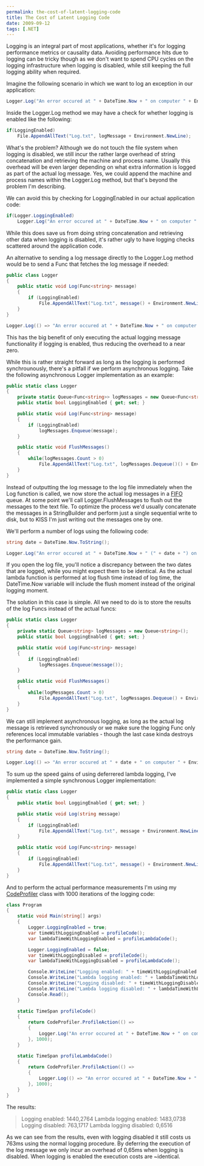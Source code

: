 ```yaml
---
permalink: the-cost-of-latent-logging-code
title: The Cost of Latent Logging Code
date: 2009-09-12
tags: [.NET]
---
```

Logging is an integral part of most applications, whether it's for logging performance metrics or causality data. Avoiding performance hits due to logging can be tricky though as we don't want to spend CPU cycles on the logging infrastructure when logging is disabled, while still keeping the full logging ability when required.

<!-- more -->

Imagine the following scenario in which we want to log an exception in our application:

```cs
Logger.Log("An error occured at " + DateTime.Now + " on computer " + Environment.MachineName + " in process" + Process.GetCurrentProcess().ProcessName + ".");
```

Inside the Logger.Log method we may have a check for whether logging is enabled like the following:

```cs
if(LoggingEnabled)
	File.AppendAllText("Log.txt", logMessage + Environment.NewLine);
```

What's the problem? Although we do not touch the file system when logging is disabled, we still incur the rather large overhead of string concatenation and retrieving the machine and process name. Usually this overhead will be even larger depending on what extra information is logged as part of the actual log message. Yes, we could append the machine and process names within the Logger.Log method, but that's beyond the problem I'm describing.

We can avoid this by checking for LoggingEnabled in our actual application code:

```cs
if(Logger.LoggingEnabled)
	Logger.Log("An error occured at " + DateTime.Now + " on computer " + Environment.MachineName + " in process" + Process.GetCurrentProcess().ProcessName + ".");
```

While this does save us from doing string concatenation and retrieving other data when logging is disabled, it's rather ugly to have logging checks scattered around the application code.

An alternative to sending a log message directly to the Logger.Log method would be to send a Func that fetches the log message if needed:

```cs
public class Logger
{
	public static void Log(Func<string> message)
	{
		if (LoggingEnabled)
			File.AppendAllText("Log.txt", message() + Environment.NewLine);
	}
}
```

```cs
Logger.Log(() => "An error occured at " + DateTime.Now + " on computer " + Environment.MachineName + " in process" + Process.GetCurrentProcess().ProcessName + ".");
```

This has the big benefit of only executing the actual logging message functionality if logging is enabled, thus reducing the overhead to a near zero.

While this is rather straight forward as long as the logging is performed synchrounously, there's a pitfall if we perform asynchronous logging. Take the following asynchronous Logger implementation as an example:

```cs
public static class Logger
{
	private static Queue<Func<string>> logMessages = new Queue<Func<string>>();
	public static bool LoggingEnabled { get; set; }

	public static void Log(Func<string> message)
	{
		if (LoggingEnabled)
			logMessages.Enqueue(message);
	}

	public static void FlushMessages()
	{
		while(logMessages.Count > 0)
			File.AppendAllText("Log.txt", logMessages.Dequeue()() + Environment.NewLine);
	}
}
```

Instead of outputting the log message to the log file immediately when the Log function is called, we now store the actual log messages in a [FIFO](http://en.wikipedia.org/wiki/FIFO_(computing)) queue. At some point we'll call Logger.FlushMessages to flush out the messages to the text file. To optimize the process we'd usually concatenate the messages in a StringBuilder and perform just a single sequential write to disk, but to KISS I'm just writing out the messages one by one.

We'll perform a number of logs using the following code:

```cs
string date = DateTime.Now.ToString();

Logger.Log("An error occured at " + DateTime.Now + " (" + date + ") on computer " + Environment.MachineName + " in process" + Process.GetCurrentProcess().ProcessName + ".");
```

If you open the log file, you'll notice a discrepancy between the two dates that are logged, while you might expect them to be identical. As the actual lambda function is performed at log flush time instead of log time, the DateTime.Now variable will include the flush moment instead of the original logging moment.

The solution in this case is simple. All we need to do is to store the results of the log Funcs instead of the actual funcs:

```cs
public static class Logger
{
	private static Queue<string> logMessages = new Queue<string>();
	public static bool LoggingEnabled { get; set; }

	public static void Log(Func<string> message)
	{
		if (LoggingEnabled)
			logMessages.Enqueue(message());
	}

	public static void FlushMessages()
	{
		while(logMessages.Count > 0)
			File.AppendAllText("Log.txt", logMessages.Dequeue() + Environment.NewLine);
	}
}
```

We can still implement asynchronous logging, as long as the actual log message is retrieved synchronously or we make sure the logging Func only references local immutable variables - though the last case kinda destroys the performance gain.

```cs
string date = DateTime.Now.ToString();

Logger.Log(() => "An error occured at " + date + " on computer " + Environment.MachineName + " in process" + Process.GetCurrentProcess().ProcessName + ".");
```

To sum up the speed gains of using deferrered lambda logging, I've implemented a simple synchronous Logger implementation:

```cs
public static class Logger
{
	public static bool LoggingEnabled { get; set; }

	public static void Log(string message)
	{
		if (LoggingEnabled)
			File.AppendAllText("Log.txt", message + Environment.NewLine);
	}

	public static void Log(Func<string> message)
	{
		if (LoggingEnabled)
			File.AppendAllText("Log.txt", message() + Environment.NewLine);
	}
}
```

And to perform the actual performance measurements I'm using my [CodeProfiler](http://www.improve.dk/blog/2008/04/16/profiling-code-the-easy-way) class with 1000 iterations of the logging code:

```cs
class Program
{
	static void Main(string[] args)
	{
		Logger.LoggingEnabled = true;
		var timeWithLoggingEnabled = profileCode();
		var lambdaTimeWithLoggingEnabled = profileLambdaCode();

		Logger.LoggingEnabled = false;
		var timeWithLoggingDisabled = profileCode();
		var lambdaTimeWithLoggingDisabled = profileLambdaCode();

		Console.WriteLine("Logging enabled: " + timeWithLoggingEnabled.TotalMilliseconds);
		Console.WriteLine("Lambda logging enabled: " + lambdaTimeWithLoggingEnabled.TotalMilliseconds);
		Console.WriteLine("Logging disabled: " + timeWithLoggingDisabled.TotalMilliseconds);
		Console.WriteLine("Lambda logging disabled: " + lambdaTimeWithLoggingDisabled.TotalMilliseconds);
		Console.Read();
	}

	static TimeSpan profileCode()
	{
		return CodeProfiler.ProfileAction(() =>
		{
			Logger.Log("An error occured at " + DateTime.Now + " on computer " + Environment.MachineName + " in process" + Process.GetCurrentProcess().ProcessName + ".");
		}, 1000);
	}

	static TimeSpan profileLambdaCode()
	{
		return CodeProfiler.ProfileAction(() =>
		{
			Logger.Log(() => "An error occured at " + DateTime.Now + " on computer " + Environment.MachineName + " in process" + Process.GetCurrentProcess().ProcessName + ".");
		}, 1000);
	}
}
```

The results:

<blockquote>
Logging enabled: 1440,2764  
Lambda logging enabled: 1483,0738  
Logging disabled: 763,1717  
Lambda logging disabled: 0,6516  
</blockquote>

As we can see from the results, even with logging disabled it still costs us 763ms using the normal logging procedure. By deferring the execution of the log message we only incur an overhead of 0,65ms when logging is disabled. When logging is enabled the execution costs are ~identical.
